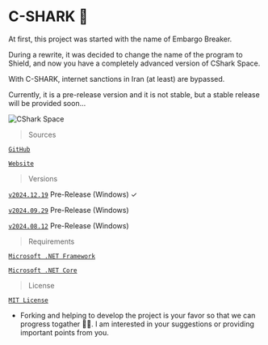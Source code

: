 # C-SHARK 🦈
  At first, this project was started with the name of Embargo Breaker.

  During a rewrite, it was decided to change the name of the program to Shield, and now you have a completely advanced version of CShark Space.

  With C-SHARK, internet sanctions in Iran (at least) are bypassed. 

  Currently, it is a pre-release version and it is not stable, but a stable release will be provided soon...


![CShark Space](https://github.com/b-daarr/CShark/blob/main/CShark-ReScale01/Resources/app-logo.png)

> Sources

[`GitHub`](https://github.com/b-daarr/CShark/blob/main/README.md#cshark-)

[`Website`](http://cshark.space)

> Versions

[`v2024.12.19`]() Pre-Release (Windows) ✓

[`v2024.09.29`](https://github.com/b-daarr/CShark/releases/tag/v2024.09.29) Pre-Release (Windows)

[`v2024.08.12`](https://github.com/b-daarr/CShark/releases/tag/v2024.08.12) Pre-Release (Windows)

> Requirements

  [`Microsoft .NET Framework`](https://dotnet.microsoft.com/en-us/download/dotnet-framework)

[`Microsoft .NET Core`](https://dotnet.microsoft.com/en-us/download) 

> License

[`MIT License`](https://github.com/b-daarr/CShark/blob/804a1989c2fb3b1706ded60a978b58bd98211d90/LICENSE)

+ Forking and helping to develop the project is your favor so that we can progress togather 🙏🏻.
I am interested in your suggestions or providing important points from you.
